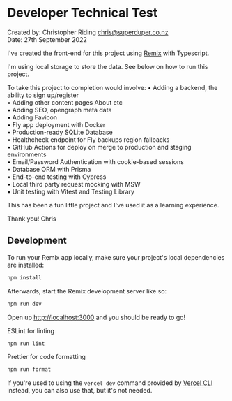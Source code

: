 # Developer Technical Test

Created by: Christopher Riding <chris@superduper.co.nz> <br />
Date: 27th September 2022 <br />

I've created the front-end for this project using [Remix](https://remix.run/) with Typescript. <br />

I'm using local storage to store the data. See below on how to run this project.

To take this project to completion would involve:
• Adding a backend, the ability to sign up/register <br />
• Adding other content pages About etc <br />
• Adding SEO, opengraph meta data <br />
• Adding Favicon <br />
• Fly app deployment with Docker <br />
• Production-ready SQLite Database <br />
• Healthcheck endpoint for Fly backups region fallbacks <br />
• GitHub Actions for deploy on merge to production and staging environments <br />
• Email/Password Authentication with cookie-based sessions <br />
• Database ORM with Prisma <br />
• End-to-end testing with Cypress <br />
• Local third party request mocking with MSW <br />
• Unit testing with Vitest and Testing Library <br />

This has been a fun little project and I've used it as a learning experience.

Thank you!
Chris

## Development

To run your Remix app locally, make sure your project's local dependencies are installed:

```sh
npm install
```

Afterwards, start the Remix development server like so:

```sh
npm run dev
```

Open up [http://localhost:3000](http://localhost:3000) and you should be ready to go!

ESLint for linting
```sh
npm run lint
```

Prettier for code formatting
```sh
npm run format
```

If you're used to using the `vercel dev` command provided by [Vercel CLI](https://vercel.com/cli) instead, you can also use that, but it's not needed.
